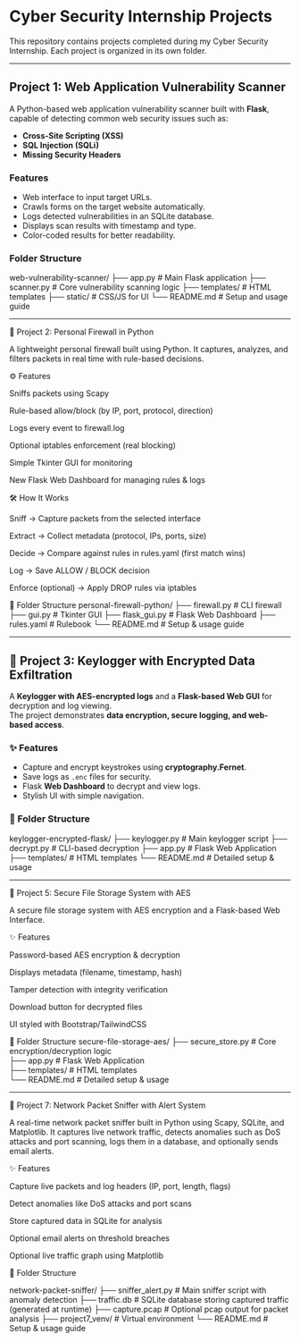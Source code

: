# Cyber Security Internship Projects

This repository contains projects completed during my Cyber Security Internship. Each project is organized in its own folder.

---

## Project 1: Web Application Vulnerability Scanner

A Python-based web application vulnerability scanner built with **Flask**, capable of detecting common web security issues such as:

- **Cross-Site Scripting (XSS)**
- **SQL Injection (SQLi)**
- **Missing Security Headers**

### Features

- Web interface to input target URLs.
- Crawls forms on the target website automatically.
- Logs detected vulnerabilities in an SQLite database.
- Displays scan results with timestamp and type.
- Color-coded results for better readability.

### Folder Structure

web-vulnerability-scanner/
├── app.py # Main Flask application
├── scanner.py # Core vulnerability scanning logic
├── templates/ # HTML templates
├── static/ # CSS/JS for UI
└── README.md # Setup and usage guide

---

📌 Project 2: Personal Firewall in Python

A lightweight personal firewall built using Python.
It captures, analyzes, and filters packets in real time with rule-based decisions.

⚙️ Features

Sniffs packets using Scapy

Rule-based allow/block (by IP, port, protocol, direction)

Logs every event to firewall.log

Optional iptables enforcement (real blocking)

Simple Tkinter GUI for monitoring

New Flask Web Dashboard for managing rules & logs

🛠️ How It Works

Sniff → Capture packets from the selected interface

Extract → Collect metadata (protocol, IPs, ports, size)

Decide → Compare against rules in rules.yaml (first match wins)

Log → Save ALLOW / BLOCK decision

Enforce (optional) → Apply DROP rules via iptables

📂 Folder Structure
personal-firewall-python/
├── firewall.py     # CLI firewall
├── gui.py          # Tkinter GUI
├── flask_gui.py    # Flask Web Dashboard
├── rules.yaml      # Rulebook
└── README.md       # Setup & usage guide

---


## 📌 Project 3: Keylogger with Encrypted Data Exfiltration  

A **Keylogger with AES-encrypted logs** and a **Flask-based Web GUI** for decryption and log viewing.  
The project demonstrates **data encryption, secure logging, and web-based access**.  

### ✨ Features
- Capture and encrypt keystrokes using **cryptography.Fernet**.  
- Save logs as `.enc` files for security.  
- Flask **Web Dashboard** to decrypt and view logs.  
- Stylish UI with simple navigation.  

### 📂 Folder Structure
keylogger-encrypted-flask/
├── keylogger.py # Main keylogger script
├── decrypt.py # CLI-based decryption
├── app.py # Flask Web Application
├── templates/ # HTML templates
└── README.md # Detailed setup & usage

---


📌 Project 5: Secure File Storage System with AES

A secure file storage system with AES encryption and a Flask-based Web Interface.

✨ Features

Password-based AES encryption & decryption

Displays metadata (filename, timestamp, hash)

Tamper detection with integrity verification

Download button for decrypted files

UI styled with Bootstrap/TailwindCSS

📂 Folder Structure
secure-file-storage-aes/
├── secure_store.py   # Core encryption/decryption logic  
├── app.py            # Flask Web Application  
├── templates/        # HTML templates  
└── README.md         # Detailed setup & usage 

---


📌 Project 7: Network Packet Sniffer with Alert System

A real-time network packet sniffer built in Python using Scapy, SQLite, and Matplotlib.
It captures live network traffic, detects anomalies such as DoS attacks and port scanning, logs them in a database, and optionally sends email alerts.

✨ Features

Capture live packets and log headers (IP, port, length, flags)

Detect anomalies like DoS attacks and port scans

Store captured data in SQLite for analysis

Optional email alerts on threshold breaches

Optional live traffic graph using Matplotlib

📂 Folder Structure

network-packet-sniffer/
├── sniffer_alert.py # Main sniffer script with anomaly detection
├── traffic.db # SQLite database storing captured traffic (generated at runtime)
├── capture.pcap # Optional pcap output for packet analysis
├── project7_venv/ # Virtual environment
└── README.md # Setup & usage guide
